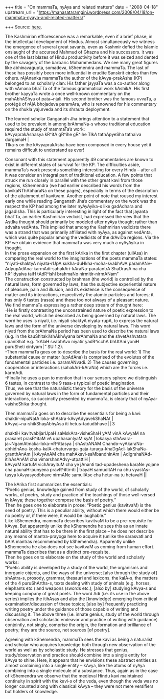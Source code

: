+++
title = "On mammaTa, nyAya and related matters"
date = "2008-04-18"
upstream_url = "https://manasataramgini.wordpress.com/2008/04/18/on-mammata-nyaya-and-related-matters/"

+++
Source: [here](https://manasataramgini.wordpress.com/2008/04/18/on-mammata-nyaya-and-related-matters/).

The Kashmirian efflorescence was a remarkable, even if a brief phase, in
the intellectual development of Hindus. Almost simultaneously we witness
the emergence of several great savants, even as Kashmir defied the
Islamic onslaught of the accursed Mahmud of Ghazna and his successors.
It was one of the last blazes of Hindu productivity before it was seized
and dented by the savagery of the barbaric Mohammedans. We see many
great figures like abhinavagupta, somadeva, kShemendra and mammaTa. The
last of these has possibly been more influential in erudite Sanskrit
circles than few others. rAjAnanka mammaTa the author of the
kAvya-prakAsha (KP) belonged to an scholarly clan: His father jayyaTa
was a co-author along with vAmana bhaTTa of the famous grammatical work
kAshikA. His first brother kayyaTa wrote a once well-known commentary on
the mahAbhAShya of pata\~njali. His second brother was the famous
uvvaTa, a protégé of rAjA bhojadeva paramAra, who is renowned for his
commentary on the shukla yajurveda and its shrauta deployment.

The learned scholar Ganganath Jha brings attention to a statement that
used to be prevalent in among brAhmaNa-s whose traditional education
required the study of mammaTa’s work:  
kAvyaprakAshasya kR^itA gR^ihe gR^ihe TIkA tathApyeSha tathaiva durgamaH
\|  
TIka-s on the kAvyaprakAsha have been composed in every house yet it
remains difficult to understand as ever!

Consonant with this statement apparently 49 commentaries are known to
exist in different states of survival for the KP. The difficulties
aside, mammaTa’s work presents something interesting for every Hindu –
after all it was consider an integral part of traditional education. A
few points that struck me run closely in parallel with the other great
kavi from those regions, kShemendra (we had earlier described his words
from the kavikaNThAbharaNa on these pages), especially in terms of the
description of the attainment of kavitvam. Another point of note that
roused my interest early one while reading Ganganath Jha’s commentary on
the work was the respect the KP had among the later nyAyAyika-s like
gadAdhara and jagadIsha. This is particularly interesting in light of
the fact that jayanta bhaTTa, an earlier Kashmirian vedicist, had
expressed the view that the AstIka thought should primarily be modeled
after nyAya thought rather than advaita vedAnta. This implied that among
the Kashmirian vedicists there was a strand that was primarily
affiliated with nyAya, as against vedAnta, which was quite popular among
the vedicists of the drAviDa regions. Via the KP we obtain evidence that
mammaTa was very much a nyAyAyika in thought.  
In the prose expansion on the first kArika in the first chapter (ullAsa)
in comparing the real world to the imaginations of the poets mammaTa
states:  
“niyati-shaktyA niyata-rUpA sukha-duHkha-moha-svabhAvA
paramANv-AdyupAdAna-karmAdi-sahakAri-kAraNa-paratantrA ShaDrasA na cha
hR^idyaiva taiH tAdR^ishI brahmaNo nirmitir-nirmANam”  
The construction constructed by brahman (the world) is controlled by the
natural laws, form governed by laws, has the subjective experiential
nature of pleasure, pain and illusion, and its existence is the
consequence of matter and its interactions, respectively the atomic
particles and forces; it has only 6 tastes (rasas) and these too not
always of a pleasant nature.  
We find mammaTa expressing a rather deep stream of thought here:  
-He is firstly contrasting the unconstrained nature of poetic expression
to the real world, which he described as being governed by natural laws.
The word he uses is niyati, i.e. niyati shaktyA niyata-rupA, to express
the natural laws and the form of the universe developing by natural
laws. This word niyati from the brAhmaNa period has been used to
describe the natural laws (e.g. in the kauShitaki/shAkhAyana brAhmaNa
and the shvetAshvatara upaniShat e.g. “kAlaH svabhAvo niyatir yadR^icchA
bhUtAni yoniH puruSheti cintyam \|” SU 1.2).  
-Then mammaTa goes on to describe the basis for the real world: 1) The
substantial cause or matter (upAdAna) is comprised of the evolutes of
the fundamental particles i.e. paramANvadi. 2) The causes governing
cooperation or interactions (sahakAri-kAraNa) which are the forces i.e.
karmAdi.  
-Finally he uses a pun to mention that in our sensory sphere we
distinguish 6 tastes, in contrast to the 9 rasa-s typical of poetic
imagination.  
Thus, we see that the naturalistic theory for the basis of the universe
governed by natural laws in the form of fundamental particles and their
interactions, so succinctly presented by mammaTa, is clearly that of
nyAya-vaisheShika thought.

Then mammaTa goes on to describe the essentials for being a kavi:  
shaktir-nipuNatA loka-shAstra-kAvyAdyavekShaNAt \|  
kAvyaj\~na-shikShayAbhyAsa iti hetus-tadudbhave \|\| 3

shaktiH kavitvabIjarUpaH saMskAra-visheShaH yAM vinA kAvyaM na prasaret
prasR^itaM vA upahasanIyaM syAt \| lokasya
sthAvara-ja\~NgamAtmaka-loka-vR^ittasya \| shAstrANAM
Chando-vyAkaraNa-abhidhAna-kosha-kalA-chaturvarga-gaja-turaga-khaDgAdi-lakShaNa-granthAnAm
\| kAvyAnAM cha mahAkavi-saMbandhinAm \| AdigrahaNAd-itihAsAnAM cha
vimarshanAdvy-utpattiH \|  
kAvyaM kartuM vichArayituM cha ye jAnanti tad-upadeshena karaNe yojane
cha paunaH-punyena pravR^ittir-iti \| trayaH samuditAH na chu
vyastAs-tasya kAvyasyodbhave nirmANe samullAse cha hetur-na tu hetavaH
\|\|

The kArika first summarizes the essentials:  
“Poetic genius, knowledge gained from study of the world, of scholarly
works, of poetry, study and practice of the teachings of those
well-versed in kAvya; these together compose the basis of poetry.”  
Then he goes one to elaborate in prose: “Poetic genius (kavitvaM) is the
seed of poetry. This is a peculiar ability, without which there would
either be no poetry or, if there were, it would be laughable.”  
Like kShemendra, mammaTa describes kavitvaM to be a pre-requisite for
kAvya. But apparently unlike the kShemendra he sees this as an innate
natural ability that has to be there in the first place – he does not
describe any means of mantra-prayoga here to acquire it (unlike the
sarasvatI and bAlA mantras recommended by kShemendra). Apparently unlike
kShemendra he also does not see kavitvaM as coming from human effort.
mammaTa describes that as a distinct pre-requisite.  
Then he goes on to elaborate on the study of the world and scholarly
works:  
“Poetic ability is developed by a study of the world, the organisms and
inorganic objects, and the ways of the universe; \[also through the
study of\] shAstra-s, prosody, grammar, thesauri and lexicons, the
kalA-s, the matters of the 4 puruShArtha-s, texts dealing with study of
animals (e.g. horses, elephants etc.) and weapons (swords etc.); \[also
by\] studying kAvya-s and keeping company of great poets. The word Adi
(i.e. its use in the above series) implies the itihAsas and also the
\[knowledge\] emerging from critical examination/discussion of these
topics; \[also by\] frequently practicing writing poetry under the
guidance of those capable of writing and discussing it. The above three
(i.e. innate genius, study of the world through observation and
scholastic endeavor and practice of writing with guidance) conjointly,
not singly, comprise the origin, the formation and brilliance of poetry;
they are the source, not sources \[of poetry\].

Agreeing with kShemendra, mammaTa sees the kavi as being a naturalist
and scholar who acquires knowledge both through new observation of the
world as well as by scholastic study. He stresses that genius,
study/observation and practice should combine into a single entity for
kAvya to shine. Here, it appears that he envisions these abstract
entities as almost combining into a single entity – kAvya, like the
atoms of nyAya combining into a single molecule of a substance. Thus,
again as in the case of kShemendra we observe that the medieval Hindu
kavi maintained continuity in spirit with the kavi-s of the veda, even
though the veda was no longer counted along with classical kAvya – they
were not mere versifiers but holders of knowledge.

